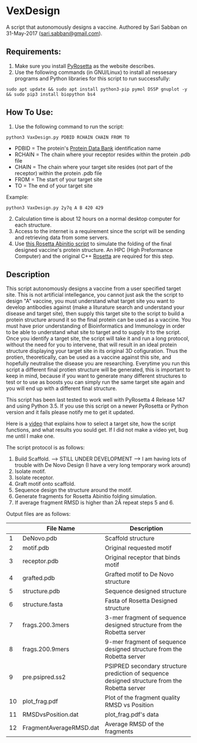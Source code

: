 # VexDesign
A script that autonomously designs a vaccine. Authored by Sari Sabban on 31-May-2017 (sari.sabban@gmail.com).

## Requirements:
1. Make sure you install [PyRosetta](http://www.pyrosetta.org) as the website describes.
2. Use the following commands (in GNU/Linux) to install all nessesary programs and Python libraries for this script to run successfully:

`sudo apt update && sudo apt install python3-pip pymol DSSP gnuplot -y && sudo pip3 install biopython bs4`

## How To Use:
1. Use the following command to run the script:

`python3 VaxDesign.py PDBID RCHAIN CHAIN FROM TO`

* PDBID = The protein's [Protein Data Bank](https://www.rcsb.org) identification name
* RCHAIN = The chain where your receptor resides within the protein .pdb file
* CHAIN = The chain where your target site resides (not part of the receptor) within the protein .pdb file
* FROM = The start of your target site
* TO = The end of your target site

Example:

`python3 VaxDesign.py 2y7q A B 420 429`

2. Calculation time is about 12 hours on a normal desktop computer for each structure.
3. Access to the internet is a requirement since the script will be sending and retrieving data from some servers.
4. Use [this Rosetta Abinitio script](https://github.com/sarisabban/RosettaAbinitio) to simulate the folding of the final designed vaccine's protein structure. An HPC (High Preformance Computer) and the original C++ [Rosetta](https://www.rosettacommons.org/) are required for this step.

## Description
This script autonomously designs a vaccine from a user specified target site. This is not artificial intellegance, you cannot just ask the the script to design "A" vaccine, you must understand what target site you want to develop antibodies against (make a liturature search and understand your disease and target site), then supply this target site to the script to build a protein structure around it so the final protein can be used as a vaccine. You must have prior understanding of Bioinformatics and Immunology in order to be able to understand what site to target and to supply it to the script. Once you identify a target site, the script will take it and run a long protocol, without the need for you to intervene, that will result in an ideal protein structure displaying your target site in its original 3D cofiguration. Thus the protien, theoretically, can be used as a vaccine against this site, and hopefully neutralise the disease you are researching. Everytime you run this script a different final protien structure will be generated, this is important to keep in mind, because if you want to generate many different structures to test or to use as boosts you can simply run the same target site again and you will end up with a different final structure.

This script has been last tested to work well with PyRosetta 4 Release 147 and using Python 3.5. If you use this script on a newer PyRosetta or Python version and it fails please notify me to get it updated.

Here is a [video](youtube.com/) that explains how to select a target site, how the script functions, and what results you sould get. If I did not make a video yet, bug me until I make one.

The script protocol is as follows:
1. Build Scaffold. --> STILL UNDER DEVELOPMENT --> I am having lots of trouble with De Novo Design (I have a very long temporary work around)
2. Isolate motif.
3. Isolate receptor.
4. Graft motif onto scaffold.
5. Sequence design the structure around the motif.
6. Generate fragments for Rosetta Abinitio folding simulation.
7. If average fragment RMSD is higher than 2Å repeat steps 5 and 6.

Output files are as follows:

|    | File Name               | Description                                                                                  |
|----|-------------------------|----------------------------------------------------------------------------------------------|
| 1  | DeNovo.pdb              | Scaffold structure                                                                           |
| 2  | motif.pdb	       | Original requested motif                                                                     |
| 3  | receptor.pdb            | Original receptor that binds motif                                                           |
| 4  | grafted.pdb             | Grafted motif to De Novo structure                                                           |
| 5  | structure.pdb           | Sequence designed structure                                                                  |
| 6  | structure.fasta         | Fasta of Rosetta Designed structure                                                          |
| 7  | frags.200.3mers         | 3-mer fragment of sequence designed structure from the Robetta server                        |
| 8  | frags.200.9mers         | 9-mer fragment of sequence designed structure from the Robetta server                        |
| 9  | pre.psipred.ss2         | PSIPRED secondary structure prediction of sequence designed structure from the Robetta server|
| 10 | plot_frag.pdf           | Plot of the fragment quality RMSD vs Position                                                |
| 11 | RMSDvsPosition.dat      | plot_frag.pdf's data                                                                         |
| 12 | FragmentAverageRMSD.dat | Average RMSD of the fragments                                                                |
